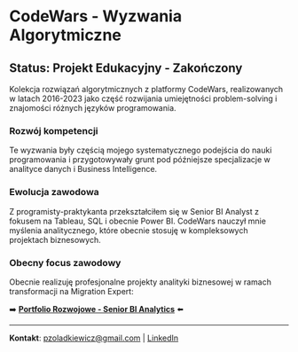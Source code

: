# CodeWars - Wyzwania Algorytmiczne

## Status: Projekt Edukacyjny - Zakończony

Kolekcja rozwiązań algorytmicznych z platformy CodeWars, realizowanych w latach 2016-2023 jako część rozwijania umiejętności problem-solving i znajomości różnych języków programowania.

### Rozwój kompetencji
Te wyzwania były częścią mojego systematycznego podejścia do nauki programowania i przygotowywały grunt pod późniejsze specjalizacje w analityce danych i Business Intelligence.

### Ewolucja zawodowa
Z programisty-praktykanta przekształciłem się w Senior BI Analyst z fokusem na Tableau, SQL i obecnie Power BI. CodeWars nauczył mnie myślenia analitycznego, które obecnie stosuję w kompleksowych projektach biznesowych.

### Obecny focus zawodowy
Obecnie realizuję profesjonalne projekty analityki biznesowej w ramach transformacji na Migration Expert:

➡️ **[Portfolio Rozwojowe - Senior BI Analytics](https://github.com/pzoladkiewicz/senior-bi-craftsman-journey)** ⬅️

---
**Kontakt**: pzoladkiewicz@gmail.com | [LinkedIn](https://www.linkedin.com/in/pzoladkiewicz/)
